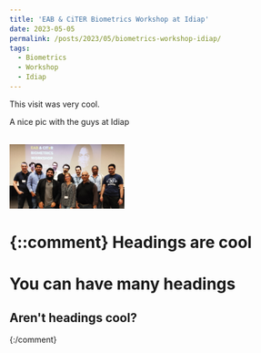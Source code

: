 ```yaml
---
title: 'EAB & CiTER Biometrics Workshop at Idiap'
date: 2023-05-05
permalink: /posts/2023/05/biometrics-workshop-idiap/
tags:
  - Biometrics
  - Workshop
  - Idiap
---
```


This visit was very cool.

A nice pic with the guys at Idiap

</br>
<img src="../images/idiap-workshop.jpg" alt=“Idiap Workshop” width="40%" height="40%"/>

{::comment}
Headings are cool
======

You can have many headings
======

Aren't headings cool?
------
{:/comment}
